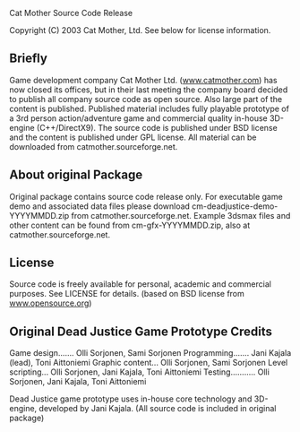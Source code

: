 Cat Mother Source Code Release

Copyright (C) 2003 Cat Mother, Ltd.
See below for license information.


Briefly
-------
Game development company Cat Mother Ltd. (www.catmother.com) has now closed 
its  offices, but in their last meeting the company board decided to 
publish all company  source code as open source. Also large part of the 
content is published. Published  material includes fully playable prototype 
of a 3rd person action/adventure game and commercial quality in-house 
3D-engine (C++/DirectX9). The source code is  published under BSD license 
and the content is published under GPL license. All  material can be 
downloaded from catmother.sourceforge.net.


About original Package
------------------
Original package contains source code release only. For executable game demo 
and associated data files please download cm-deadjustice-demo-YYYYMMDD.zip 
from catmother.sourceforge.net. Example 3dsmax files and other content can 
be found from cm-gfx-YYYYMMDD.zip, also at catmother.sourceforge.net.


License
-------
Source code is freely available for personal, academic and commercial 
purposes. See LICENSE for details. (based on BSD license from 
www.opensource.org)


Original Dead Justice Game Prototype Credits
-----------------------------------
Game design....... Olli Sorjonen, Sami Sorjonen
Programming....... Jani Kajala (lead), Toni Aittoniemi
Graphic content... Olli Sorjonen, Sami Sorjonen
Level scripting... Olli Sorjonen, Jani Kajala, Toni Aittoniemi
Testing........... Olli Sorjonen, Jani Kajala, Toni Aittoniemi

Dead Justice game prototype uses in-house core technology and 3D-engine,
developed by Jani Kajala. (All source code is included in original package)